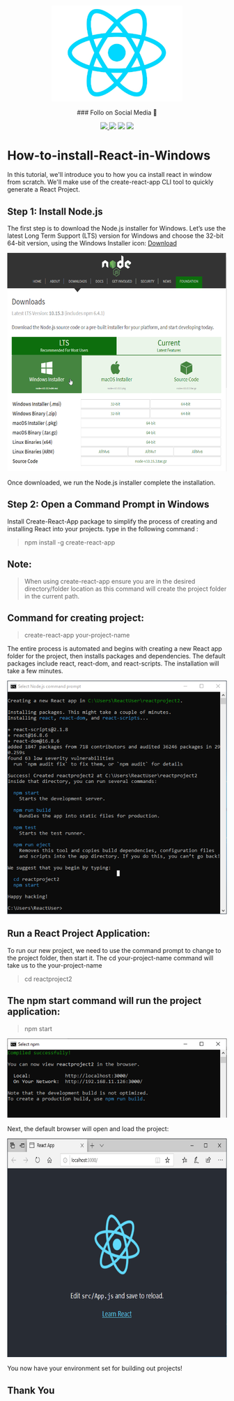 <p align="center">
  <img src="https://github.com/deepbag/How-to-install-React-in-Windows/blob/master/img/react.jpg" alt="Node.js Download" width="300">
</p>
<p align="center"> ### Follo on Social Media 👋 </p>
<div align="center">
 <a href="https://twitter.com/erdeepbag"><img src="https://img.shields.io/badge/twitter-%231DA1F2.svg?&style=for-the-badge&logo=twitter&logoColor=white"/>
 <a href="https://www.linkedin.com/in/deep-bag-360764170/"><img src="https://img.shields.io/badge/linkedin-%230077B5.svg?&style=for-the-badge&logo=linkedin&logoColor=white"/></a> 
 <a href="https://www.instagram.com/er.deepbag/"><img src="https://img.shields.io/badge/instagram-%23E4405F.svg?&style=for-the-badge&logo=instagram&logoColor=white"/></a>
 <a href="https://www.facebook.com/deep.bagh.509/"><img src="https://img.shields.io/badge/facebook-%231877F2.svg?&style=for-the-badge&logo=facebook&logoColor=white"/></a>
</div>


# How-to-install-React-in-Windows
In this tutorial, we'll introduce you to how you ca install react in window from scratch. We'll make use of the create-react-app CLI tool to quickly generate a React Project.

## Step 1: Install Node.js
The first step is to download the Node.js installer for Windows. Let’s use the latest Long Term Support (LTS) version for Windows and choose the 32-bit 64-bit version, using the Windows Installer icon: <a href="https://www.npmjs.com/" target="_blanck">Download</a>

<img src="https://github.com/deepbag/How-to-install-React-in-Windows/blob/master/img/nodejs1.png" alt="Node.js Download" width="550" height="500">

Once downloaded, we run the Node.js installer complete the installation.

## Step 2: Open a Command Prompt in Windows
Install Create-React-App package to simplify the process of creating and installing React into your projects.
type in the following command : 
> npm install -g create-react-app

## Note:
> When using create-react-app ensure you are in the desired directory/folder location as this command will create the project folder in the current path.

## Command for creating project:
> create-react-app your-project-name

The entire process is automated and begins with creating a new React app folder for the project, then installs packages and dependencies. The default packages include react, react-dom, and react-scripts. The installation will take a few minutes.

<img src="https://github.com/deepbag/How-to-install-React-in-Windows/blob/master/img/nodejs_commandprompt10.png" alt="Node.js Download">

## Run a React Project Application:
To run our new project, we need to use the command prompt to change to the project folder, then start it. The cd your-project-name command will take us to the your-project-name
> cd reactproject2 
## The npm start command will run the project application:
> npm start

<img src="https://github.com/deepbag/How-to-install-React-in-Windows/blob/master/img/nodejs_commandprompt11.png" alt="Node.js Download">

Next, the default browser will open and load the project:

<img src="https://github.com/deepbag/How-to-install-React-in-Windows/blob/master/img/localhost.png" alt="Node.js Download" width="550" height="500">

You now have your environment set for building out projects!

## Thank You

